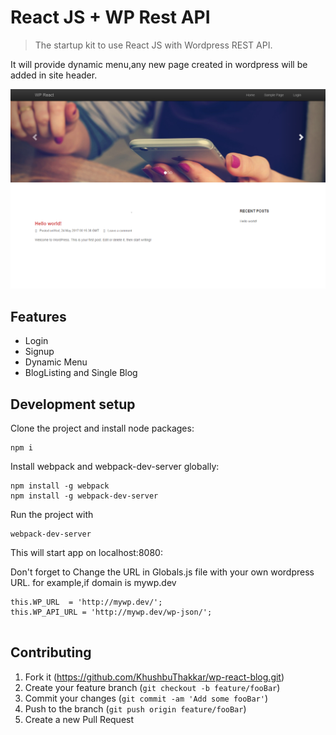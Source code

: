 # React JS  + WP Rest API 
> The startup kit to use React JS with Wordpress REST API.


It will provide dynamic menu,any new page created in wordpress will be added in site header.

![](wp-react-blog.png)

## Features

* Login
* Signup
* Dynamic Menu
* BlogListing and Single Blog

## Development setup

Clone the project and install node packages:

```
npm i
```
Install webpack and webpack-dev-server globally:

```
npm install -g webpack
npm install -g webpack-dev-server
```

Run the project with
```
webpack-dev-server
```
This will start app on localhost:8080:


Don't forget to Change the URL in Globals.js file with your own wordpress URL.
for example,if domain is mywp.dev
```
this.WP_URL  = 'http://mywp.dev/';
this.WP_API_URL = 'http://mywp.dev/wp-json/';
		
```

## Contributing

1. Fork it (<https://github.com/KhushbuThakkar/wp-react-blog.git>)
2. Create your feature branch (`git checkout -b feature/fooBar`)
3. Commit your changes (`git commit -am 'Add some fooBar'`)
4. Push to the branch (`git push origin feature/fooBar`)
5. Create a new Pull Request

